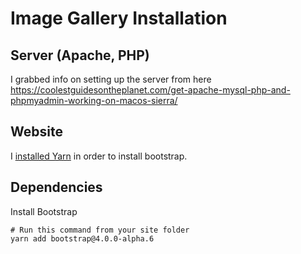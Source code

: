 # Image Gallery Installation

## Server (Apache, PHP)

I grabbed info on setting up the server from here
https://coolestguidesontheplanet.com/get-apache-mysql-php-and-phpmyadmin-working-on-macos-sierra/

## Website

I [installed Yarn](https://yarnpkg.com/en/docs/install) in order to install bootstrap.

## Dependencies

Install Bootstrap
```
# Run this command from your site folder
yarn add bootstrap@4.0.0-alpha.6
```
